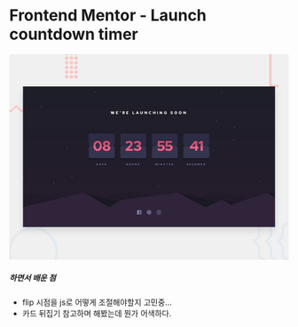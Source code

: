 # Frontend Mentor - Launch countdown timer

![Design preview for the Launch countdown timer coding challenge](./design/desktop-preview.jpg)

##### 하면서 배운 점
- flip 시점을 js로 어떻게 조절해야할지 고민중…
- 카드 뒤집기 참고하며 해봤는데 뭔가 어색하다.